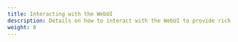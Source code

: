 ```yaml
---
title: Interacting with the WebUI
description: Details on how to interact with the WebUI to provide rich UI experiences to your players.
weight: 8
---
```


